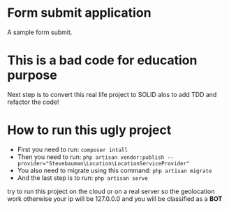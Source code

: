 # Form submit application

A sample form submit.

# This is a bad code for education purpose

Next step is to convert this real life project to SOLID alos to add TDD and refactor the code!

# How to run this ugly project

- First you need to run: 
`composer intall`
- Then you need to run: 
`php artisan vendor:publish --provider="Stevebauman\Location\LocationServiceProvider"`
- You also need to migrate using this command: 
`php artisan migrate`
- And the last step is to run: 
`php artisan serve`

try to run this project on the cloud or on a real server so the geolocation work otherwise your ip will be 127.0.0.0 and you will be classified as a **BOT**